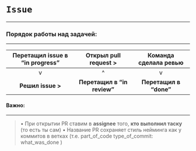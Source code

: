 # **`Issue`**
****
### Порядок работы над задачей:
____
|Перетащил issue в “in progress”| Открыл pull request  >|Команда сделала ревью|
|:-:|:-:|:-:|
|v| ^ |v|
|__Решил issue >__| __Перетащил в “in review”__|__Перетащил в “done”__|

#### Важно:
-----
>•	При открытии PR ставим в __assignee__ того, __кто выполнил таску__ (то есть ты сам)
•	Название PR сохраняет стиль нейминга как у коммитов в ветках
 (т.е. part_of_code type_of_commit: what_was_done )